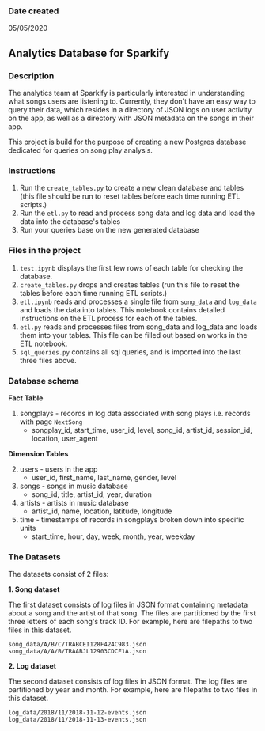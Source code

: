 ### Date created
05/05/2020

## Analytics Database for Sparkify

### Description

The analytics team at Sparkify is particularly interested in understanding what songs users are listening to. Currently, they don't have an easy way to query their data, which resides in a directory of JSON logs on user activity on the app, as well as a directory with JSON metadata on the songs in their app.

This project is build for the purpose of creating a new Postgres database dedicated for queries on song play analysis.

### Instructions

1. Run the `create_tables.py` to create a new clean database and tables (this file should be run to reset tables before each time running ETL scripts.)
2. Run the `etl.py` to read and process song data and log data and load the data into the database's tables
3. Run your queries base on the new generated database

### Files in the project

1. `test.ipynb` displays the first few rows of each table for checking the database.
2. `create_tables.py` drops and creates tables (run this file to reset the tables before each time running ETL scripts.)
3. `etl.ipynb` reads and processes a single file from `song_data` and `log_data` and loads the data into tables. This notebook contains detailed instructions on the ETL process for each of the tables.
4. `etl.py` reads and processes files from song_data and log_data and loads them into your tables. This file can be filled out based on works in the ETL notebook.
5. `sql_queries.py` contains all sql queries, and is imported into the last three files above.

### Database schema

**Fact Table**

1. songplays - records in log data associated with song plays i.e. records with page `NextSong`
    - songplay\_id, start\_time, user\_id, level, song\_id, artist\_id, session\_id, location, user\_agent

**Dimension Tables**

2. users - users in the app
    - user\_id, first\_name, last\_name, gender, level
3. songs - songs in music database
    - song\_id, title, artist\_id, year, duration
4. artists - artists in music database
    - artist\_id, name, location, latitude, longitude
5. time - timestamps of records in songplays broken down into specific units
    - start\_time, hour, day, week, month, year, weekday

### The Datasets

The datasets consist of 2 files:

**1. Song dataset**

The first dataset consists of log files in JSON format containing metadata about a song and the artist of that song. The files are partitioned by the first three letters of each song's track ID. For example, here are filepaths to two files in this dataset.

    song_data/A/B/C/TRABCEI128F424C983.json
    song_data/A/A/B/TRAABJL12903CDCF1A.json

**2. Log dataset**

The second dataset consists of log files in JSON format. The log files are partitioned by year and month. For example, here are filepaths to two files in this dataset.

    log_data/2018/11/2018-11-12-events.json
    log_data/2018/11/2018-11-13-events.json
